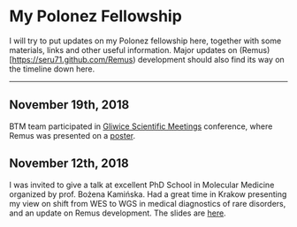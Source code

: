 # My Polonez Fellowship 

I will try to put updates on my Polonez fellowship here, together with some materials, links and other useful information.
Major updates on (Remus)[https://seru71.github.com/Remus) development should also find its way on the timeline down here.

----

## November 19th, 2018

BTM team participated in [Gliwice Scientific Meetings](http://gsn.io.gliwice.pl) conference, where Remus was presented on a [poster](materials/GSM18_poster.pdf).

## November 12th, 2018

I was invited to give a talk at excellent PhD School in Molecular Medicine organized by prof. Bożena Kamińska. 
Had a great time in Krakow presenting my view on shift from WES to WGS in medical diagnostics of rare disorders, and an update on Remus development.
The slides are [here](materials/SMM18_presentation.pdf).
